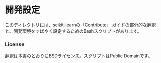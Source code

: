 # 開発設定

このディレクトリには、scikit-learnの「[Contribute](https://scikit-learn.org/stable/developers/contributing.html)」
ガイドの部分的な翻訳と、開発環境をすばやく設定するためのBashスクリプトがあります。

### License

翻訳は本書のとおりにBSDライセンス。スクリプトはPublic Domainです。

